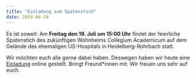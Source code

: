 ```yaml
---
title: "Einladung zum Spatenstich"
date: 2019-06-19
---
```


Es ist soweit: Am __Freitag den 19. Juli um 15:00 Uhr__ findet der feierliche
Spatenstich des zukünftigen Wohnheims Collegium Academicum auf dem Gelände des
ehemaligen US-Hospitals in Heidelberg-Rohrbach statt.

Wir möchten euch alle gerne dabei haben. Deswegen haben wir heute eine <a
href="https://collegiumacademicum.de/spatenstich">Einladung</a> online gestellt.
Bringt Freund*innen mit. Wir freuen uns sehr auf euch.

